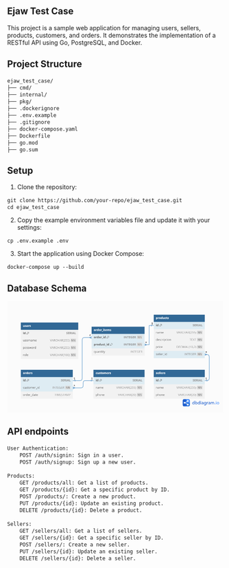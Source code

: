 ## Ejaw Test Case

This project is a sample web application for managing users, sellers, products, customers, and orders. It demonstrates the implementation of a RESTful API using Go, PostgreSQL, and Docker.

## Project Structure

```
ejaw_test_case/
├── cmd/
├── internal/
├── pkg/
├── .dockerignore
├── .env.example
├── .gitignore
├── docker-compose.yaml
├── Dockerfile
├── go.mod
├── go.sum

```

## Setup
1. Clone the repository: 
```
git clone https://github.com/your-repo/ejaw_test_case.git
cd ejaw_test_case
```
2. Copy the example environment variables file and update it with your settings:
```
cp .env.example .env
```
3. Start the application using Docker Compose:
```
docker-compose up --build
```

## Database Schema
![Diagram](images/database%20schema.png)

## API endpoints
    User Authentication:
        POST /auth/signin: Sign in a user.
        POST /auth/signup: Sign up a new user.

    Products:
        GET /products/all: Get a list of products.
        GET /products/{id}: Get a specific product by ID.
        POST /products/: Create a new product.
        PUT /products/{id}: Update an existing product.
        DELETE /products/{id}: Delete a product.

    Sellers:
        GET /sellers/all: Get a list of sellers.
        GET /sellers/{id}: Get a specific seller by ID.
        POST /sellers/: Create a new seller.
        PUT /sellers/{id}: Update an existing seller.
        DELETE /sellers/{id}: Delete a seller.
